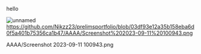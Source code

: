hello

![unnamed](https://github.com/Nikzz23/prelimsportfolio/assets/114866835/72dbd2c2-53df-4cc0-ae5a-f2caa99a0e02)
https://github.com/Nikzz23/prelimsportfolio/blob/03df93e12a35b158eba6d0f5a401b75356ca1b47/AAAA/Screenshot%202023-09-11%20100943.png 

AAAA/Screenshot 2023-09-11 100943.png



